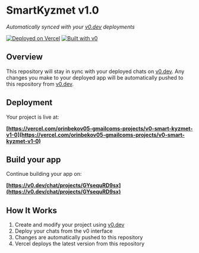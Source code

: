 # SmartKyzmet v1.0

*Automatically synced with your [v0.dev](https://v0.dev) deployments*

[![Deployed on Vercel](https://img.shields.io/badge/Deployed%20on-Vercel-black?style=for-the-badge&logo=vercel)](https://vercel.com/orinbekov05-gmailcoms-projects/v0-smart-kyzmet-v1-0)
[![Built with v0](https://img.shields.io/badge/Built%20with-v0.dev-black?style=for-the-badge)](https://v0.dev/chat/projects/GYsequRD9sx)

## Overview

This repository will stay in sync with your deployed chats on [v0.dev](https://v0.dev).
Any changes you make to your deployed app will be automatically pushed to this repository from [v0.dev](https://v0.dev).

## Deployment

Your project is live at:

**[https://vercel.com/orinbekov05-gmailcoms-projects/v0-smart-kyzmet-v1-0](https://vercel.com/orinbekov05-gmailcoms-projects/v0-smart-kyzmet-v1-0)**

## Build your app

Continue building your app on:

**[https://v0.dev/chat/projects/GYsequRD9sx](https://v0.dev/chat/projects/GYsequRD9sx)**

## How It Works

1. Create and modify your project using [v0.dev](https://v0.dev)
2. Deploy your chats from the v0 interface
3. Changes are automatically pushed to this repository
4. Vercel deploys the latest version from this repository